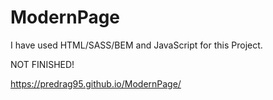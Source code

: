 # ModernPage
 
I have used HTML/SASS/BEM and JavaScript for this Project.


NOT FINISHED!


https://predrag95.github.io/ModernPage/
